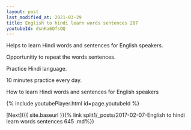 ```yaml
---
layout: post
last_modified_at: 2021-03-29
title: English to hindi learn words sentences 287 
youtubeId: dsnKa6QfsQQ
---
```

 
 
Helps to learn Hindi words and sentences for English speakers.

Opportunitiy to repeat the words sentences. 

Practice Hindi language. 
 
10 minutes practice every day. 
 
How to learn Hindi words and sentences for English speakers 
 
{% include youtubePlayer.html id=page.youtubeId %}
 
 
[Next]({{ site.baseurl }}{% link  split1/_posts/2017-02-07-English to hindi learn words sentences 645 .md%})
 
